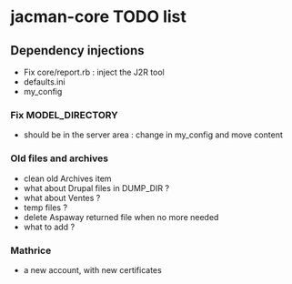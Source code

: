 # jacman-core TODO list

## Dependency injections
* Fix core/report.rb : inject the J2R tool
* defaults.ini
* my_config

### Fix MODEL_DIRECTORY
* should be in the server area : change in my_config and move content

### Old files and archives
* clean old Archives item
* what about Drupal files in DUMP_DIR ?
* what about Ventes ?
* temp files ?
* delete Aspaway returned file when no more needed
* what to add ?

### Mathrice
* a new account, with new certificates
